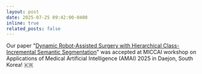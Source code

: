 ```yaml
---
layout: post
date: 2025-07-25 09:42:00-0400
inline: true
related_posts: false
---
```


Our paper "[Dynamic Robot-Assisted Surgery with Hierarchical Class-Incremental Semantic Segmentation](https://arxiv.org/pdf/2508.01713)" was accepted at MICCAI workshop on Applications of Medical Artificial Intelligence (AMAI) 2025 in Daejon, South Korea! 🇰🇷 
